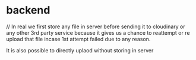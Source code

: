 # backend


// In real we first store any file in server before sending it to cloudinary or any other 3rd party service because it gives us a chance to reattempt or re upload that file incase 1st attempt failed due to any reason. 

It is also possible to directly uplaod without storing in server